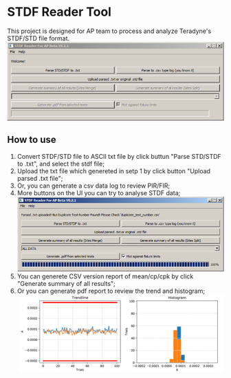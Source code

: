 # STDF Reader Tool

This project is designed for AP team to process and analyze Teradyne's STDF/STD file format.
![Semantic description of image](/img/Win_Capture.PNG)

## How to use

1. Convert STDF/STD file to ASCII txt file by click buttun "Parse STD/STDF to .txt", and select the stdf file;
2. Upload the txt file which genereted in setp 1 by click button "Upload parsed .txt file";
3. Or, you can generate a csv data log to review PIR/FIR;
4. More buttons on the UI you can try to analyse STDF data;
![Semantic description of image](/img/Win_Capture3.PNG)
5. You can generete CSV version report of mean/cp/cpk by click "Generate summary of all results";
6. Or you can generate pdf report to review the trend and histogram;
![Semantic description of image](/img/PDF_Capture.PNG)
